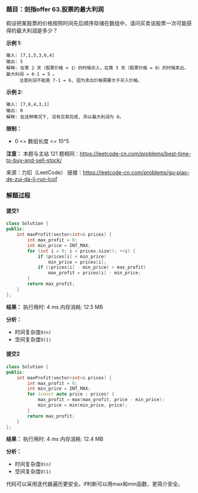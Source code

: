 ### 题目：剑指offer 63.股票的最大利润
假设把某股票的价格按照时间先后顺序存储在数组中，请问买卖该股票一次可能获得的最大利润是多少？

**示例 1:**
```
输入: [7,1,5,3,6,4]
输出: 5
解释: 在第 2 天（股票价格 = 1）的时候买入，在第 5 天（股票价格 = 6）的时候卖出，最大利润 = 6-1 = 5 。
     注意利润不能是 7-1 = 6, 因为卖出价格需要大于买入价格。
```
**示例 2:**
```
输入: [7,6,4,3,1]
输出: 0
解释: 在这种情况下, 没有交易完成, 所以最大利润为 0。
```

**限制：**
- 0 <= 数组长度 <= 10^5

**注意：** 本题与主站 121 题相同：https://leetcode-cn.com/problems/best-time-to-buy-and-sell-stock/

来源：力扣（LeetCode）
链接：https://leetcode-cn.com/problems/gu-piao-de-zui-da-li-run-lcof

### 解题过程
#### 提交1
```C++
class Solution {
public:
    int maxProfit(vector<int>& prices) {
        int max_profit = 0;
        int min_price = INT_MAX;
        for (int i = 0; i < prices.size(); ++i) {
            if (prices[i] < min_price)
                min_price = prices[i];
            if ((prices[i] - min_price) > max_profit)
                max_profit = prices[i] - min_price;
        }
        return max_profit;
    }
};
```
**结果：** 执行用时: 4 ms      内存消耗: 12.5 MB

**分析：**
- 时间复杂度`O(n)`
- 空间复杂度`O(1)`

#### 提交2
```C++
class Solution {
public:
    int maxProfit(vector<int>& prices) {
        int max_profit = 0;
        int min_price = INT_MAX;
        for (const auto price : prices) {
            max_profit = max(max_profit, price - min_price);
            min_price = min(min_price, price);
        }
        return max_profit;
    }
};
```
**结果：** 执行用时: 4 ms      内存消耗: 12.4 MB

**分析：**
- 时间复杂度`O(n)`
- 空间复杂度`O(1)`

代码可以采用迭代器遍历更安全。if判断可以用max和min函数，更简介安全。
